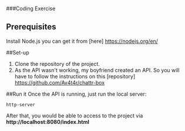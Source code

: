 ###Coding Exercise

## Prerequisites
Install Node.js  you can get it from [here] https://nodejs.org/en/

##Set-up
1. Clone the repository of the project.
2. As the API wasn't working, my boyfriend created an API. So you will have to follow the instructions on this [repository] https://github.com/Av4t4r/chattr-box

##Run it
Once the API is running, just run the local server:
```
http-server

```
After that, you would be able to access to the project via **http://localhost:8080/index.html** 



